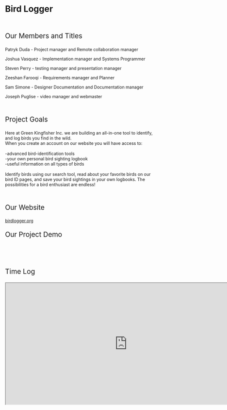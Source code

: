 
<html>
  <body>
    <h1>Bird Logger</h1>
	<br>
    <p style="font-size:160%;">Our Members and Titles</p>
    <p>Patryk Duda - Project manager and Remote collaboration manager</p>
    <p>Joshua Vasquez - Implementation manager and Systems Programmer</p>
    <p>Steven Perry - testing manager and presentation manager</p>
    <p>Zeeshan Farooqi - Requirements manager and Planner </p>
    <p>Sam Simone - Designer Documentation and Documentation manager</p>
    <p>Joseph Puglise - video manager and webmaster</p>
	<br>
	<p style="font-size:160%;">Project Goals</p>
	<p>Here at Green Kingfisher Inc. we are building an all-in-one tool to identify, and log birds you find in the wild. <br>
When you create an account on our website you will have access to:<br><br>
-advanced bird-identification tools<br>
-your own personal bird sighting logbook<br>
-useful information on all types of birds<br><br>
Identify birds using our search tool, read about your favorite birds on our bird ID pages, and save your bird sightings in your own logbooks. The possibilities for a bird enthusiast are endless!<br>
</p>
	<br>
	<p style="font-size:160%;">Our Website</p>
	<a href="Website">birdlogger.org</a>
	<br>
	<p style="font-size:160%;">Our Project Demo</p>
	<a href="Website"></a>
	<br>
	<br>
	<br>
	<p style="font-size:160%;">Time Log</p>
	<iframe src="https://docs.google.com/spreadsheets/d/e/2PACX-1vTUCq9R_24fv3nyZ05ca6T2dSRevAmCqlJ1QhUCQOcynAAtPueSZrWyTDJuMHW8F-cfkEcbxvBsfptG/pubhtml?widget=true&amp;headers=false" width="800" height="400"></iframe>
  </body>
</html>
